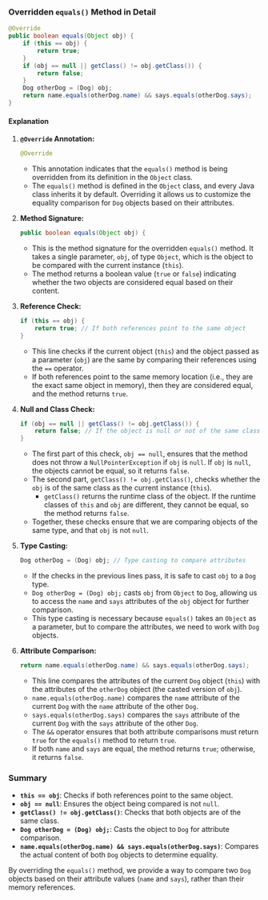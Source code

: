 ### Overridden `equals()` Method in Detail

```java
@Override
public boolean equals(Object obj) {
    if (this == obj) {
        return true; 
    }
    if (obj == null || getClass() != obj.getClass()) {
        return false;
    }
    Dog otherDog = (Dog) obj; 
    return name.equals(otherDog.name) && says.equals(otherDog.says);
}
```

#### Explanation

1. **`@Override` Annotation:**
   ```java
   @Override
   ```
    - This annotation indicates that the `equals()` method is being overridden from its definition in the `Object` class.
    - The `equals()` method is defined in the `Object` class, and every Java class inherits it by default. Overriding it allows us to customize the equality comparison for `Dog` objects based on their attributes.

2. **Method Signature:**
   ```java
   public boolean equals(Object obj) {
   ```
    - This is the method signature for the overridden `equals()` method. It takes a single parameter, `obj`, of type `Object`, which is the object to be compared with the current instance (`this`).
    - The method returns a boolean value (`true` or `false`) indicating whether the two objects are considered equal based on their content.

3. **Reference Check:**
   ```java
   if (this == obj) {
       return true; // If both references point to the same object
   }
   ```
    - This line checks if the current object (`this`) and the object passed as a parameter (`obj`) are the same by comparing their references using the `==` operator.
    - If both references point to the same memory location (i.e., they are the exact same object in memory), then they are considered equal, and the method returns `true`.

4. **Null and Class Check:**
   ```java
   if (obj == null || getClass() != obj.getClass()) {
       return false; // If the object is null or not of the same class
   }
   ```
    - The first part of this check, `obj == null`, ensures that the method does not throw a `NullPointerException` if `obj` is `null`. If `obj` is `null`, the objects cannot be equal, so it returns `false`.
    - The second part, `getClass() != obj.getClass()`, checks whether the `obj` is of the same class as the current instance (`this`).
        - `getClass()` returns the runtime class of the object. If the runtime classes of `this` and `obj` are different, they cannot be equal, so the method returns `false`.
    - Together, these checks ensure that we are comparing objects of the same type, and that `obj` is not `null`.

5. **Type Casting:**
   ```java
   Dog otherDog = (Dog) obj; // Type casting to compare attributes
   ```
    - If the checks in the previous lines pass, it is safe to cast `obj` to a `Dog` type.
    - `Dog otherDog = (Dog) obj;` casts `obj` from `Object` to `Dog`, allowing us to access the `name` and `says` attributes of the `obj` object for further comparison.
    - This type casting is necessary because `equals()` takes an `Object` as a parameter, but to compare the attributes, we need to work with `Dog` objects.

6. **Attribute Comparison:**
   ```java
   return name.equals(otherDog.name) && says.equals(otherDog.says);
   ```
    - This line compares the attributes of the current `Dog` object (`this`) with the attributes of the `otherDog` object (the casted version of `obj`).
    - `name.equals(otherDog.name)` compares the `name` attribute of the current `Dog` with the `name` attribute of the other `Dog`.
    - `says.equals(otherDog.says)` compares the `says` attribute of the current `Dog` with the `says` attribute of the other `Dog`.
    - The `&&` operator ensures that both attribute comparisons must return `true` for the `equals()` method to return `true`.
    - If both `name` and `says` are equal, the method returns `true`; otherwise, it returns `false`.

### Summary

- **`this == obj`**: Checks if both references point to the same object.
- **`obj == null`**: Ensures the object being compared is not `null`.
- **`getClass() != obj.getClass()`**: Checks that both objects are of the same class.
- **`Dog otherDog = (Dog) obj;`**: Casts the object to `Dog` for attribute comparison.
- **`name.equals(otherDog.name) && says.equals(otherDog.says)`**: Compares the actual content of both `Dog` objects to determine equality.

By overriding the `equals()` method, we provide a way to compare two `Dog` objects based on their attribute values (`name` and `says`), rather than their memory references.